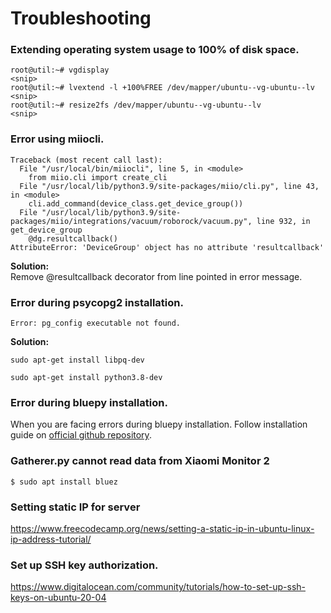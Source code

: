 # Troubleshooting
### Extending operating system usage to 100% of disk space.
```
root@util:~# vgdisplay
<snip>
root@util:~# lvextend -l +100%FREE /dev/mapper/ubuntu--vg-ubuntu--lv
<snip>
root@util:~# resize2fs /dev/mapper/ubuntu--vg-ubuntu--lv
<snip>
```
### Error using miiocli.
```
Traceback (most recent call last):
  File "/usr/local/bin/miiocli", line 5, in <module>
    from miio.cli import create_cli
  File "/usr/local/lib/python3.9/site-packages/miio/cli.py", line 43, in <module>
    cli.add_command(device_class.get_device_group())
  File "/usr/local/lib/python3.9/site-packages/miio/integrations/vacuum/roborock/vacuum.py", line 932, in get_device_group
    @dg.resultcallback()
AttributeError: 'DeviceGroup' object has no attribute 'resultcallback'
```
__Solution:__   
Remove @resultcallback decorator from line pointed in error message.
### Error during psycopg2 installation.
```
Error: pg_config executable not found.
```
__Solution:__   
```
sudo apt-get install libpq-dev
```
```
sudo apt-get install python3.8-dev
```
### Error during bluepy installation.
When you are facing errors during bluepy installation. Follow installation guide on [official github repository](https://github.com/IanHarvey/bluepy).
### Gatherer.py cannot read data from Xiaomi Monitor 2
```
$ sudo apt install bluez
```

### Setting static IP for server
https://www.freecodecamp.org/news/setting-a-static-ip-in-ubuntu-linux-ip-address-tutorial/

### Set up SSH key authorization.
https://www.digitalocean.com/community/tutorials/how-to-set-up-ssh-keys-on-ubuntu-20-04
